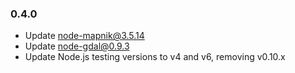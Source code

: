 ### 0.4.0

- Update node-mapnik@3.5.14
- Update node-gdal@0.9.3
- Update Node.js testing versions to v4 and v6, removing v0.10.x